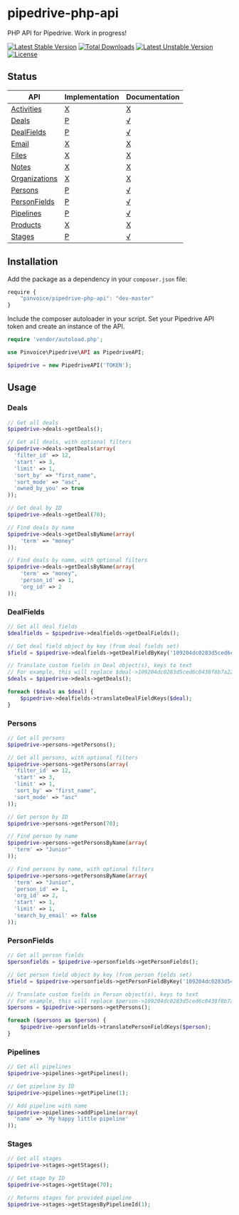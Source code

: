 pipedrive-php-api
=================

PHP API for Pipedrive. Work in progress!  

[![Latest Stable Version](https://poser.pugx.org/pinvoice/pipedrive-php-api/v/stable.svg)](https://packagist.org/packages/pinvoice/pipedrive-php-api) [![Total Downloads](https://poser.pugx.org/pinvoice/pipedrive-php-api/downloads.svg)](https://packagist.org/packages/pinvoice/pipedrive-php-api) [![Latest Unstable Version](https://poser.pugx.org/pinvoice/pipedrive-php-api/v/unstable.svg)](https://packagist.org/packages/pinvoice/pipedrive-php-api) [![License](https://poser.pugx.org/pinvoice/pipedrive-php-api/license.svg)](https://packagist.org/packages/pinvoice/pipedrive-php-api)

Status
------

API | Implementation | Documentation
--- | ------------- | -------------------
[Activities](https://developers.pipedrive.com/v1#methods-Activities)       | [X](#) | [X](#)
[Deals](https://developers.pipedrive.com/v1#methods-Deals)                 | [P](https://github.com/Pinvoice/pipedrive-php-api/blob/master/src/objects/Deals.php) | [√](https://github.com/Pinvoice/pipedrive-php-api#deals)
[DealFields](https://developers.pipedrive.com/v1#methods-DealFields)       | [P](https://github.com/Pinvoice/pipedrive-php-api/blob/master/src/objects/DealFields.php) | [√](https://github.com/Pinvoice/pipedrive-php-api#dealfields)
[Email](https://developers.pipedrive.com/v1#methods-EmailMessages)         | [X](#) | [X](#)
[Files](https://developers.pipedrive.com/v1#methods-Files)                 | [X](#) | [X](#)
[Notes](https://developers.pipedrive.com/v1#methods-Notes)                 | [X](#) | [X](#)
[Organizations](https://developers.pipedrive.com/v1#methods-Organizations) | [X](#) | [X](#)
[Persons](https://developers.pipedrive.com/v1#methods-Persons)             | [P](https://github.com/Pinvoice/pipedrive-php-api/blob/master/src/objects/Persons.php) | [√](https://github.com/Pinvoice/pipedrive-php-api#persons)
[PersonFields](https://developers.pipedrive.com/v1#methods-PersonFields)   | [P](https://github.com/Pinvoice/pipedrive-php-api/blob/master/src/objects/PersonFields.php) | [√](https://github.com/Pinvoice/pipedrive-php-api#personfields)
[Pipelines](https://developers.pipedrive.com/v1#methods-Pipelines)         | [P](https://github.com/Pinvoice/pipedrive-php-api/blob/master/src/objects/Pipelines.php) | [√](https://github.com/Pinvoice/pipedrive-php-api#pipelines)
[Products](https://developers.pipedrive.com/v1#methods-Products)           | [X](#) | [X](#)
[Stages](https://developers.pipedrive.com/v1#methods-Stages)               | [P](https://github.com/Pinvoice/pipedrive-php-api/blob/master/src/objects/Stages.php) | [√](https://github.com/Pinvoice/pipedrive-php-api#stages)

## Installation
Add the package as a dependency in your `composer.json` file:

``` javascript
require {
    "pinvoice/pipedrive-php-api": "dev-master"
}
```
Include the composer autoloader in your script. Set your Pipedrive API token and create an instance of the API. 

``` php
require 'vendor/autoload.php';

use Pinvoice\Pipedrive\API as PipedriveAPI;

$pipedrive = new PipedriveAPI('TOKEN');
```

## Usage

### Deals
```php
// Get all deals
$pipedrive->deals->getDeals();

// Get all deals, with optional filters
$pipedrive->deals->getDeals(array(
  'filter_id' => 12,
  'start' => 3,
  'limit' => 1,
  'sort_by' => "first_name",
  'sort_mode' => "asc",
  'owned_by_you' => true
));

// Get deal by ID
$pipedrive->deals->getDeal(70);

// Find deals by name
$pipedrive->deals->getDealsByName(array(
	'term' => "money"
));

// Find deals by name, with optional filters
$pipedrive->deals->getDealsByName(array(
	'term' => "money",
	'person_id' => 1,
	'org_id' => 2
));
```

### DealFields
```php
// Get all deal fields
$dealfields = $pipedrive->dealfields->getDealFields();

// Get deal field object by key (from deal fields set)
$field = $pipedrive->dealfields->getDealFieldByKey('109204dc0283d5ced6c0438f8b7a220ecac9238d', $dealfields);

// Translate custom fields in Deal object(s), keys to text
// For example, this will replace $deal->109204dc0283d5ced6c0438f8b7a220ecac9238d with $deal->test 
$deals = $pipedrive->deals->getDeals();

foreach ($deals as $deal) {
    $pipedrive->dealfields->translateDealFieldKeys($deal);
}
```

### Persons
```php
// Get all persons
$pipedrive->persons->getPersons();

// Get all persons, with optional filters
$pipedrive->persons->getPersons(array(
  'filter_id' => 12,
  'start' => 3,
  'limit' => 1,
  'sort_by' => "first_name",
  'sort_mode' => "asc"
));

// Get person by ID
$pipedrive->persons->getPerson(70);

// Find person by name
$pipedrive->persons->getPersonsByName(array(
  'term' => "Junior"
));

// Find persons by name, with optional filters
$pipedrive->persons->getPersonsByName(array(
  'term' => "Junior",
  'person_id' => 1,
  'org_id' => 2,
  'start' => 1,
  'limit' => 1,
  'search_by_email' => false
));
```

### PersonFields
```php
// Get all person fields
$personfields = $pipedrive->personfields->getPersonFields();

// Get person field object by key (from person fields set)
$field = $pipedrive->personfields->getPersonFieldByKey('109204dc0283d5ced6c0438f8b7a220ecac9238d', $personfields);

// Translate custom fields in Person object(s), keys to text
// For example, this will replace $person->109204dc0283d5ced6c0438f8b7a220ecac9238d with $person->test 
$persons = $pipedrive->persons->getPersons();

foreach ($persons as $person) {
    $pipedrive->personfields->translatePersonFieldKeys($person);
}
```

### Pipelines
```php
// Get all pipelines
$pipedrive->pipelines->getPipelines();

// Get pipeline by ID
$pipedrive->pipelines->getPipeline(1);

// Add pipeline with name
$pipedrive->pipelines->addPipeline(array(
  'name' => 'My happy little pipeline'
));
```

### Stages
```php
// Get all stages
$pipedrive->stages->getStages();

// Get stage by ID
$pipedrive->stages->getStage(70);

// Returns stages for provided pipeline
$pipedrive->stages->getStagesByPipelineId(1);
```

